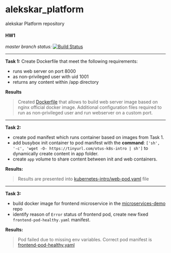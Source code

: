 # alekskar_platformalekskar Platform repository#### HW1 _master branch status:_[![Build Status](https://travis-ci.com/otus-kuber-2020-04/alekskar_platform.svg?branch=master)](https://travis-ci.com/otus-kuber-2020-04/alekskar_platform)___**Task 1:** Create Dockerfile that meet the following requirements:- runs web server on port 8000- as non-privileged user with uid 1001- returns any content within /app directory**Results** > Created [Dockerfile](kubernetes-into/web/Dockerfile) that allows to build web server image> based on nginx official docker image.> Additional configuration files required to run as  non-privileged user and run webserver on a  custom port.___**Task 2:**- create pod manifest which runs container based on images from Task 1.- add busybox init container to pod manifest with the **command**: `['sh', '-c', 'wget -O- https://tinyurl.com/otus-k8s-intro | sh']` to dynamically create content in app folder.- create `app` volume to share content between init and web containers.  **Results:**>  Results are presented into [kubernetes-intro/web-pod.yaml](kubernetes-intro/web-pod.yaml) file___ **Task 3:**- build docker image for frontend microservice in the [microservices-demo](https://github.com/GoogleCloudPlatform/microservices-demo) repo- identify reason of `Error` status of frontend pod, create new fixed  `frontend-pod-healthy.yaml` manifest.  **Results:** > Pod failed due to missing env variables. > Correct pod manifest is [frontend-pod-healthy.yaml](kubernetes-intro/frontend-pod-healthy.yaml)